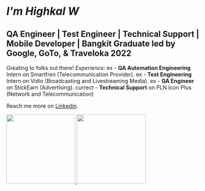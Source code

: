 *I'm Highkal W*
==
QA Engineer | Test Engineer | Technical Support | Mobile Developer | Bangkit Graduate led by Google, GoTo, & Traveloka 2022
-- 

Greating to folks out there! 
*Experience:* 
ex - **QA Automation Engineering** Intern on Smartfren (Telecommunication Provider).
ex - **Test Engineering** Intern on Vidio (Broadcasting and Livestreaming Media).
ex - **QA Engineer**  on StickEarn (Advertising).
currect - **Technical Support** on PLN Icon Plus (Network and Telecommunication)

Reach me more on [Linkedin](https://www.linkedin.com/in/highkalw).

<p align="left">
<a href="https://github.com/HighkalW">
  <img height="180em" src="https://github-readme-stats-eight-theta.vercel.app/api?username=HighkalW&show_icons=true&theme=algolia&include_all_commits=true&count_private=true"/>
  <img height="180em" src="https://github-readme-stats-eight-theta.vercel.app/api/top-langs/?username=HighkalW&layout=compact&langs_count=8&theme=algolia"/>
</a>
</p>
